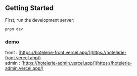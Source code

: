 

## Getting Started

First, run the development server:

```bash
pnpm dev

```
### demo  
front : [https://hotelerie-front.vercel.app/](https://hotelerie-front.vercel.app/)  
admin : [https://hotelerie-admin.vercel.app/](https://hotelerie-admin.vercel.app/)  


